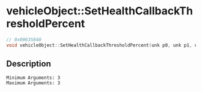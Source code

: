 # vehicleObject::SetHealthCallbackThresholdPercent
```c
// 0x00635840
void vehicleObject::SetHealthCallbackThresholdPercent(unk p0, unk p1, unk p2)
```
## Description
```
Minimum Arguments: 3
Maximum Arguments: 3
```
